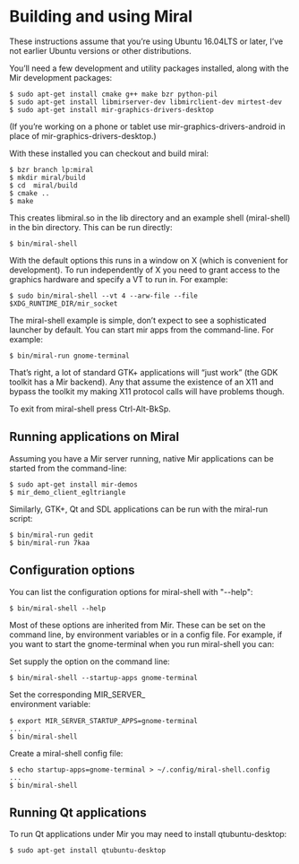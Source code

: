 Building and using Miral
========================

These instructions assume that you’re using Ubuntu 16.04LTS or later, I’ve not
earlier Ubuntu versions or other distributions.

You’ll need a few development and utility packages installed, along with the
Mir development packages:

    $ sudo apt-get install cmake g++ make bzr python-pil
    $ sudo apt-get install libmirserver-dev libmirclient-dev mirtest-dev
    $ sudo apt-get install mir-graphics-drivers-desktop

(If you’re working on a phone or tablet use mir-graphics-drivers-android in
place of mir-graphics-drivers-desktop.)

With these installed you can checkout and build miral:

    $ bzr branch lp:miral
    $ mkdir miral/build
    $ cd  miral/build
    $ cmake ..
    $ make
    
This creates libmiral.so in the lib directory and an example shell 
(miral-shell) in the bin directory. This can be run directly:

    $ bin/miral-shell
    
With the default options this runs in a window on X (which is convenient for
development). To run independently of X you need to grant access to the 
graphics hardware and specify a VT to run in. For example:

    $ sudo bin/miral-shell --vt 4 --arw-file --file $XDG_RUNTIME_DIR/mir_socket
    
The miral-shell example is simple, don’t expect to see a sophisticated launcher
by default. You can start mir apps from the command-line. For example:
 
    $ bin/miral-run gnome-terminal
    
That’s right, a lot of standard GTK+ applications will “just work” (the GDK
toolkit has a Mir backend). Any that assume the existence of an X11 and bypass
the toolkit my making X11 protocol calls will have problems though.

To exit from miral-shell press Ctrl-Alt-BkSp.


Running applications on Miral
-----------------------------

Assuming you have a Mir server running, native Mir applications can be started
from the command-line:

    $ sudo apt-get install mir-demos
    $ mir_demo_client_egltriangle

Similarly, GTK+, Qt and SDL applications can be run with the miral-run script:
 
    $ bin/miral-run gedit
    $ bin/miral-run 7kaa


Configuration options
---------------------

You can list the configuration options for miral-shell with "--help":

    $ bin/miral-shell --help
    
Most of these options are inherited from Mir. These can be set on the command
line, by environment variables or in a config file. For example, if you want to
start the gnome-terminal when you run miral-shell you can:

Set supply the option on the command line:

    $ bin/miral-shell --startup-apps gnome-terminal
    
Set the corresponding MIR_SERVER_<option> environment variable:
    
    $ export MIR_SERVER_STARTUP_APPS=gnome-terminal
    ...
    $ bin/miral-shell
    
Create a miral-shell config file:

    $ echo startup-apps=gnome-terminal > ~/.config/miral-shell.config
    ...
    $ bin/miral-shell


Running Qt applications
-----------------------

To run Qt applications under Mir you may need to install qtubuntu-desktop:

    $ sudo apt-get install qtubuntu-desktop
